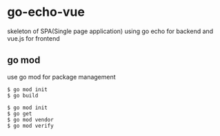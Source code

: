 # go-echo-vue
skeleton of SPA(Single page application) using go echo for backend and vue.js for frontend

## go mod
use go mod for package management

```
$ go mod init
$ go build
```

```
$ go mod init
$ go get
$ go mod vendor
$ go mod verify
```